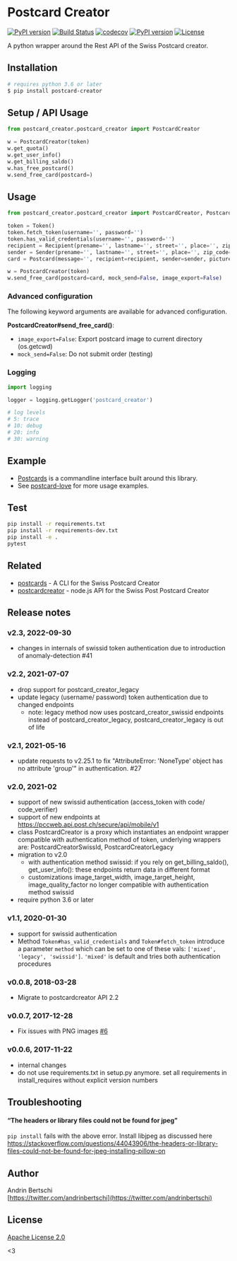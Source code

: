 # Postcard Creator 

[![PyPI version](https://img.shields.io/pypi/v/postcard_creator.svg)](https://badge.fury.io/py/postcard_creator) [![Build Status](https://travis-ci.org/abertschi/postcard_creator_wrapper.svg?branch=master)](https://travis-ci.org/abertschi/postcard_creator_wrapper) [![codecov](https://codecov.io/gh/abertschi/postcard_creator_wrapper/branch/master/graph/badge.svg)](https://codecov.io/gh/abertschi/postcard_creator_wrapper) [![PyPI version](https://img.shields.io/pypi/pyversions/postcard_creator.svg)](https://pypi.python.org/pypi/postcard_creator) [![License](https://img.shields.io/badge/License-Apache%202.0-green.svg)](https://opensource.org/licenses/Apache-2.0)

A python wrapper around the Rest API of the Swiss Postcard creator.

## Installation
```sh
# requires python 3.6 or later
$ pip install postcard-creator
```

## Setup / API Usage

```python
from postcard_creator.postcard_creator import PostcardCreator

w = PostcardCreator(token)
w.get_quota()
w.get_user_info()
w.get_billing_saldo()
w.has_free_postcard()
w.send_free_card(postcard=)
```

## Usage

```python
from postcard_creator.postcard_creator import PostcardCreator, Postcard, Token, Recipient, Sender

token = Token()
token.fetch_token(username='', password='')
token.has_valid_credentials(username='', password='')
recipient = Recipient(prename='', lastname='', street='', place='', zip_code=0000)
sender = Sender(prename='', lastname='', street='', place='', zip_code=0000)
card = Postcard(message='', recipient=recipient, sender=sender, picture_stream=open('./my-photo.jpg', 'rb'))

w = PostcardCreator(token)
w.send_free_card(postcard=card, mock_send=False, image_export=False)
```

### Advanced configuration
The following keyword arguments are available for advanced configuration.

**PostcardCreator#send_free_card()**:
- `image_export=False`: Export postcard image to current directory (os.getcwd)
- `mock_send=False`: Do not submit order (testing)

### Logging
```python
import logging

logger = logging.getLogger('postcard_creator')

# log levels
# 5: trace
# 10: debug
# 20: info
# 30: warning
```

## Example
- [Postcards](https://github.com/abertschi/postcards) is a commandline interface built around this library.
- See [postcard-love](https://github.com/abertschi/postcard-love) for more usage examples.

## Test
```sh
pip install -r requirements.txt
pip install -r requirements-dev.txt
pip install -e .
pytest
```

## Related
- [postcards](https://github.com/abertschi/postcards) - A CLI for the Swiss Postcard Creator
- [postcardcreator](https://github.com/gido/postcardcreator) - node.js API for the Swiss Post Postcard Creator

## Release notes
### v2.3, 2022-09-30
- changes in internals of swissid token authentication due to introduction of anomaly-detection #41

### v2.2, 2021-07-07
- drop support for postcard_creator_legacy
- update legacy (username/ password) token authentication due to changed endpoints
  - note: legacy method now uses postcard_creator_swissid endpoints instead of postcard_creator_legacy, postcard_creator_legacy is out of life
  
### v2.1, 2021-05-16
- update requests to v2.25.1 to fix "AttributeError: 'NoneType' object has no attribute 'group'" in authentication. #27

### v2.0, 2021-02
- support of new swissid authentication (access_token with code/ code_verifier)
- support of new endpoints at https://pccweb.api.post.ch/secure/api/mobile/v1
- class PostcardCreator is a proxy which instantiates an endpoint wrapper compatible with authentication method of token, underlying wrappers are: PostcardCreatorSwissId, PostcardCreatorLegacy 
- migration to v2.0
  + with authentication method swissid: if you rely on get_billing_saldo(), get_user_info(): these endpoints return data in different format
  + customizations image_target_width, image_target_height, image_quality_factor no longer compatible with authentication method swissid
- require python 3.6 or later

### v1.1, 2020-01-30
- support for swissid authentication
- Method `Token#has_valid_credentials` and `Token#fetch_token` introduce a parameter `method` 
  which can be set to one of these vals: `['mixed', 'legacy', 'swissid']`. `'mixed'` is default and tries both
  authentication procedures 

### v0.0.8, 2018-03-28
- Migrate to postcardcreator API 2.2

### v0.0.7, 2017-12-28
- Fix issues with PNG images [#6](https://github.com/abertschi/postcard_creator_wrapper/pull/6)

### v0.0.6, 2017-11-22
- internal changes
- do not use requirements.txt in setup.py anymore. set all requirements in 
install_requires without explicit version numbers

## Troubleshooting

#### “The headers or library files could not be found for jpeg”
`pip install` fails with the above error. Install libjpeg as discussed here
https://stackoverflow.com/questions/44043906/the-headers-or-library-files-could-not-be-found-for-jpeg-installing-pillow-on


## Author

Andrin Bertschi  
[https://twitter.com/andrinbertschi](https://twitter.com/andrinbertschi)

## License

[Apache License 2.0](LICENSE.md)

<3

